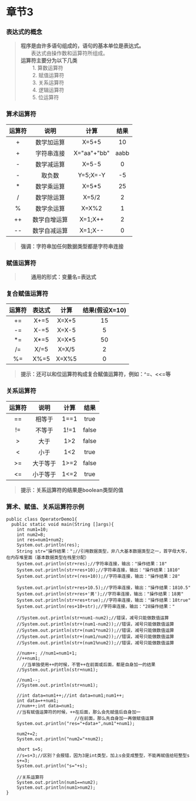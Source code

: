 # 章节3
### 表达式的概念 
> **程序是由许多语句组成的，语句的基本单位是表达式。**  
> &ensp;&ensp;&ensp;&ensp;表达式由操作数和运算符所组成。    
> **运算符主要分为以下几类**  
> &ensp;&ensp;&ensp;&ensp; 1. 算数运算符  
> &ensp;&ensp;&ensp;&ensp; 2. 赋值运算符  
> &ensp;&ensp;&ensp;&ensp; 3. 关系运算符  
> &ensp;&ensp;&ensp;&ensp; 4. 逻辑运算符  
> &ensp;&ensp;&ensp;&ensp; 5. 位运算符  
### 算术运算符 

| 运算符 | 说明 | 计算 | 结果 |    
| :-: | :-: | :-: | :-: |   
| + | 数学加运算 | X=5+5 | 10 |   
| + | 字符串连接 | X="aa"+"bb" | aabb |    
| - | 数学减运算 | X=5-5 | 0 |      
| - | 取负数 | Y=5;X=-Y | -5 |     
| * | 数学乘运算 | X=5\*5 | 25 |    
| / | 数学除运算 | X=5/2 | 2 |     
| % | 数学余运算 | X=X%2 | 1 |     
| ++ | 数学自增运算 | X=1;X++ | 2 |      
| -- | 数学自减运算 | X=1;X-- | 0 |    
> **强调：字符串加任何数据类型都是字符串连接**  
### 赋值运算符  
> &ensp;&ensp;&ensp;&ensp;**通用的形式：变量名=表达式**  
### 复合赋值运算符   

| 运算符 | 表达式 | 计算 | 结果(假设X=10) |    
| :-: | :-: | :-: | :-: |   
| += | X+=5 | X=X+5 | 15 |   
| -= | X-=5 | X=X-5 | 5 |    
| \*= | X*=5 | X=X\*5 | 50 |      
| /= | X/=5 | X=X/5 | 2 | 
| %= | X%=5 | X=X%5 | 0 | 
> **提示：还可以和位运算符构成复合赋值运算符，例如：^=、<<=等**   
### 关系运算符   

| 运算符 | 说明 | 计算 | 结果 |    
| :-: | :-: | :-: | :-: |   
| == | 相等于 | 1==1 | true |   
| != | 不等于 | 1!=1 | false |    
| > | 大于 | 1>2 | false |      
| < | 小于 | 1<2 | true | 
| >= | 大于等于 | 1>=2 | false |  
| <= | 小于等于 | 1<=2 | true |
> **提示：关系运算符的结果是boolean类型的值**  
### 算术、赋值、关系运算符示例  
```
public class OperatorDemo1{
  public static void main(String []args){
    int num1=10;
    int num2=8;
    int res=num1+num2;
    System.out.println(res);
    String str="操作结果：";//引用数据类型，非八大基本数据类型之一，首字母大写，在内存堆里面（基本数据类型在栈里分配）
    System.out.println(str+res);//字符串连接，输出："操作结果：18"
    System.out.println(str+res+10);//字符串连接，输出："操作结果：1810"
    System.out.println(str+(res+10));//字符串连接，输出："操作结果：28"
    
    System.out.println(str+res+10.5);//字符串连接，输出："操作结果：1810.5"
    System.out.println(str+res+'男');//字符串连接，输出："操作结果：18男"
    System.out.println(str+res+true);//字符串连接，输出："操作结果：18true"
    System.out.println(res+10+str);//字符串连接，输出："28操作结果："
    
    //System.out.println(str+num1-num2);//错误，减号只能做数值运算  
    //System.out.println(str+(num1-num2));//错误，减号只能做数值运算  
    //System.out.println(str+(num1*num2));//错误，减号只能做数值运算  
    //System.out.println(str+(num1/num2));//错误，减号只能做数值运算  
    //System.out.println(str+(num1%num2));//错误，减号只能做数值运算 
    
    //num++; //num1=num1+1;
    //++num1;
      //当单独使用++的时候，不管++在前面或后面，都是自身加一的结果
    //System.out.println(str+num1);
    
    //num1--;
    //System.out.println(str+num1);
    
    //int data=num1++;//int data=num1;num1++;
    int data=++num1;
    //num++;int data=num1;
    //当有赋值运算符的时候，++在后面，那么会先赋值后自身加一
                          //在前面，那么先自身加一再做赋值运算
    System.out.println("res="+data+",num1"+num1);
    
    num2+=2;
    System.out.println("num2="+num2);
    
    short s=5;
    //s=s+3;//区别？会报错，因为3是int类型，加上s会变成整型，不能再赋值给短整型s
    s+=3;
    System.out.println("s="+s);
    
    //关系运算符 
    System.out.println(num1==num2);
    System.out.println(num1>num2);
}
```
  
  
